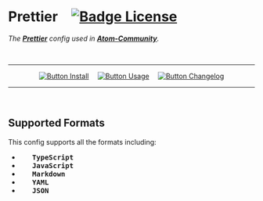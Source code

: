 
# Prettier   [![Badge License]][License]   

*The **[Prettier]** config used in **[Atom-Community]**.*

<br>

<div align = center>

---

[![Button Install]][Install]   
[![Button Usage]][Usage]   
[![Button Changelog]][Changelog]

---

</div>

<br>

## Supported Formats

This config supports all the formats including:

- <kbd>   **TypeScript**   </kbd>
- <kbd>   **JavaScript**   </kbd>
- <kbd>   **Markdown**   </kbd>
- <kbd>   **YAML**   </kbd>
- <kbd>   **JSON**   </kbd>

<br>


<!----------------------------------------------------------------------------->

[Atom-Community]: https://github.com/atom-community
[Prettier]: https://prettier.io/


<!----------------------------------{ Files }---------------------------------->

[Changelog]: Documentation/Changelog.md
[Install]: Documentation/Installation.md
[License]: LICENSE
[Usage]: Documentation/Usage.md


<!---------------------------------{ Badges }---------------------------------->

[Badge License]: https://img.shields.io/badge/License-MIT-yellow.svg?style=for-the-badge


<!--------------------------------{ Buttons }---------------------------------->

[Button Changelog]: https://img.shields.io/badge/Changelog-e5ab42?style=for-the-badge&logoColor=white&logo=AzureArtifacts
[Button Install]: https://img.shields.io/badge/Install-78af9f?style=for-the-badge&logoColor=white&logo=DocuSign
[Button Usage]: https://img.shields.io/badge/Usage-6399c4?style=for-the-badge&logoColor=white&logo=GitBook
